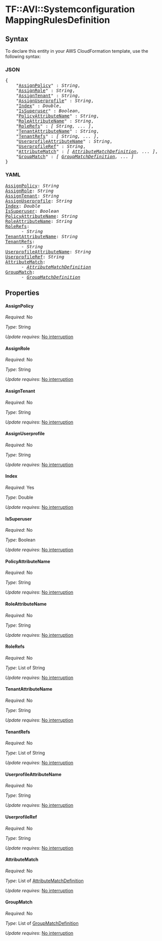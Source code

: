 # TF::AVI::Systemconfiguration MappingRulesDefinition

## Syntax

To declare this entity in your AWS CloudFormation template, use the following syntax:

### JSON

<pre>
{
    "<a href="#assignpolicy" title="AssignPolicy">AssignPolicy</a>" : <i>String</i>,
    "<a href="#assignrole" title="AssignRole">AssignRole</a>" : <i>String</i>,
    "<a href="#assigntenant" title="AssignTenant">AssignTenant</a>" : <i>String</i>,
    "<a href="#assignuserprofile" title="AssignUserprofile">AssignUserprofile</a>" : <i>String</i>,
    "<a href="#index" title="Index">Index</a>" : <i>Double</i>,
    "<a href="#issuperuser" title="IsSuperuser">IsSuperuser</a>" : <i>Boolean</i>,
    "<a href="#policyattributename" title="PolicyAttributeName">PolicyAttributeName</a>" : <i>String</i>,
    "<a href="#roleattributename" title="RoleAttributeName">RoleAttributeName</a>" : <i>String</i>,
    "<a href="#rolerefs" title="RoleRefs">RoleRefs</a>" : <i>[ String, ... ]</i>,
    "<a href="#tenantattributename" title="TenantAttributeName">TenantAttributeName</a>" : <i>String</i>,
    "<a href="#tenantrefs" title="TenantRefs">TenantRefs</a>" : <i>[ String, ... ]</i>,
    "<a href="#userprofileattributename" title="UserprofileAttributeName">UserprofileAttributeName</a>" : <i>String</i>,
    "<a href="#userprofileref" title="UserprofileRef">UserprofileRef</a>" : <i>String</i>,
    "<a href="#attributematch" title="AttributeMatch">AttributeMatch</a>" : <i>[ <a href="attributematchdefinition.md">AttributeMatchDefinition</a>, ... ]</i>,
    "<a href="#groupmatch" title="GroupMatch">GroupMatch</a>" : <i>[ <a href="groupmatchdefinition.md">GroupMatchDefinition</a>, ... ]</i>
}
</pre>

### YAML

<pre>
<a href="#assignpolicy" title="AssignPolicy">AssignPolicy</a>: <i>String</i>
<a href="#assignrole" title="AssignRole">AssignRole</a>: <i>String</i>
<a href="#assigntenant" title="AssignTenant">AssignTenant</a>: <i>String</i>
<a href="#assignuserprofile" title="AssignUserprofile">AssignUserprofile</a>: <i>String</i>
<a href="#index" title="Index">Index</a>: <i>Double</i>
<a href="#issuperuser" title="IsSuperuser">IsSuperuser</a>: <i>Boolean</i>
<a href="#policyattributename" title="PolicyAttributeName">PolicyAttributeName</a>: <i>String</i>
<a href="#roleattributename" title="RoleAttributeName">RoleAttributeName</a>: <i>String</i>
<a href="#rolerefs" title="RoleRefs">RoleRefs</a>: <i>
      - String</i>
<a href="#tenantattributename" title="TenantAttributeName">TenantAttributeName</a>: <i>String</i>
<a href="#tenantrefs" title="TenantRefs">TenantRefs</a>: <i>
      - String</i>
<a href="#userprofileattributename" title="UserprofileAttributeName">UserprofileAttributeName</a>: <i>String</i>
<a href="#userprofileref" title="UserprofileRef">UserprofileRef</a>: <i>String</i>
<a href="#attributematch" title="AttributeMatch">AttributeMatch</a>: <i>
      - <a href="attributematchdefinition.md">AttributeMatchDefinition</a></i>
<a href="#groupmatch" title="GroupMatch">GroupMatch</a>: <i>
      - <a href="groupmatchdefinition.md">GroupMatchDefinition</a></i>
</pre>

## Properties

#### AssignPolicy

_Required_: No

_Type_: String

_Update requires_: [No interruption](https://docs.aws.amazon.com/AWSCloudFormation/latest/UserGuide/using-cfn-updating-stacks-update-behaviors.html#update-no-interrupt)

#### AssignRole

_Required_: No

_Type_: String

_Update requires_: [No interruption](https://docs.aws.amazon.com/AWSCloudFormation/latest/UserGuide/using-cfn-updating-stacks-update-behaviors.html#update-no-interrupt)

#### AssignTenant

_Required_: No

_Type_: String

_Update requires_: [No interruption](https://docs.aws.amazon.com/AWSCloudFormation/latest/UserGuide/using-cfn-updating-stacks-update-behaviors.html#update-no-interrupt)

#### AssignUserprofile

_Required_: No

_Type_: String

_Update requires_: [No interruption](https://docs.aws.amazon.com/AWSCloudFormation/latest/UserGuide/using-cfn-updating-stacks-update-behaviors.html#update-no-interrupt)

#### Index

_Required_: Yes

_Type_: Double

_Update requires_: [No interruption](https://docs.aws.amazon.com/AWSCloudFormation/latest/UserGuide/using-cfn-updating-stacks-update-behaviors.html#update-no-interrupt)

#### IsSuperuser

_Required_: No

_Type_: Boolean

_Update requires_: [No interruption](https://docs.aws.amazon.com/AWSCloudFormation/latest/UserGuide/using-cfn-updating-stacks-update-behaviors.html#update-no-interrupt)

#### PolicyAttributeName

_Required_: No

_Type_: String

_Update requires_: [No interruption](https://docs.aws.amazon.com/AWSCloudFormation/latest/UserGuide/using-cfn-updating-stacks-update-behaviors.html#update-no-interrupt)

#### RoleAttributeName

_Required_: No

_Type_: String

_Update requires_: [No interruption](https://docs.aws.amazon.com/AWSCloudFormation/latest/UserGuide/using-cfn-updating-stacks-update-behaviors.html#update-no-interrupt)

#### RoleRefs

_Required_: No

_Type_: List of String

_Update requires_: [No interruption](https://docs.aws.amazon.com/AWSCloudFormation/latest/UserGuide/using-cfn-updating-stacks-update-behaviors.html#update-no-interrupt)

#### TenantAttributeName

_Required_: No

_Type_: String

_Update requires_: [No interruption](https://docs.aws.amazon.com/AWSCloudFormation/latest/UserGuide/using-cfn-updating-stacks-update-behaviors.html#update-no-interrupt)

#### TenantRefs

_Required_: No

_Type_: List of String

_Update requires_: [No interruption](https://docs.aws.amazon.com/AWSCloudFormation/latest/UserGuide/using-cfn-updating-stacks-update-behaviors.html#update-no-interrupt)

#### UserprofileAttributeName

_Required_: No

_Type_: String

_Update requires_: [No interruption](https://docs.aws.amazon.com/AWSCloudFormation/latest/UserGuide/using-cfn-updating-stacks-update-behaviors.html#update-no-interrupt)

#### UserprofileRef

_Required_: No

_Type_: String

_Update requires_: [No interruption](https://docs.aws.amazon.com/AWSCloudFormation/latest/UserGuide/using-cfn-updating-stacks-update-behaviors.html#update-no-interrupt)

#### AttributeMatch

_Required_: No

_Type_: List of <a href="attributematchdefinition.md">AttributeMatchDefinition</a>

_Update requires_: [No interruption](https://docs.aws.amazon.com/AWSCloudFormation/latest/UserGuide/using-cfn-updating-stacks-update-behaviors.html#update-no-interrupt)

#### GroupMatch

_Required_: No

_Type_: List of <a href="groupmatchdefinition.md">GroupMatchDefinition</a>

_Update requires_: [No interruption](https://docs.aws.amazon.com/AWSCloudFormation/latest/UserGuide/using-cfn-updating-stacks-update-behaviors.html#update-no-interrupt)

